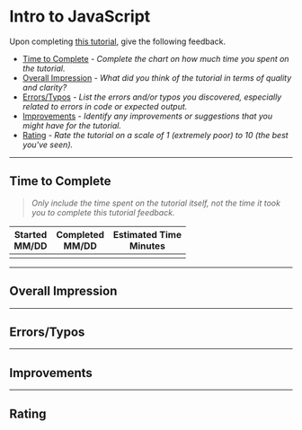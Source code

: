 # Intro to JavaScript

Upon completing [this tutorial](https://dgilleland.github.io/CPSC-1520/tutorials/0012/), give the following feedback.

- [Time to Complete](#time-to-complete) - *Complete the chart on how much time you spent on the tutorial.*
- [Overall Impression](#overall-impression) - *What did you think of the tutorial in terms of quality and clarity?*
- [Errors/Typos](#errorstypos) - *List the errors and/or typos you discovered, especially related to errors in code or expected output.*
- [Improvements](#improvements) - *Identify any improvements or suggestions that you might have for the tutorial.*
- [Rating](#rating) - *Rate the tutorial on a scale of 1 (extremely poor) to 10 (the best you've seen).*

----

## Time to Complete

> *Only include the time spent on the tutorial itself, not the time it took you to complete this tutorial feedback.*


| Started<br/>MM/DD | Completed<br/>MM/DD | Estimated Time<br/>Minutes |
| :---------------: | :-----------------: | :------------------------: |
|                   |                     |                            |

----

## Overall Impression



----

## Errors/Typos



----

## Improvements



----

## Rating


